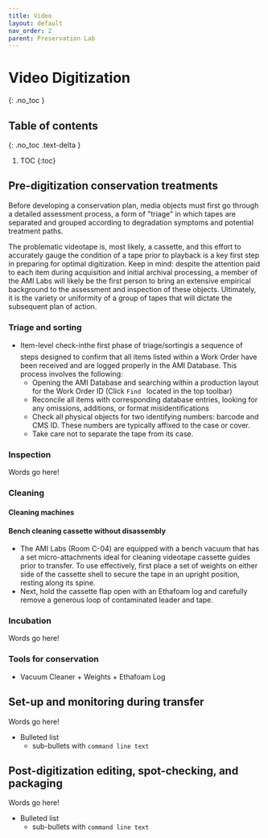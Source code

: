 ```yaml
---
title: Video
layout: default
nav_order: 2
parent: Preservation Lab
---
```



# Video Digitization
{: .no_toc }

## Table of contents
{: .no_toc .text-delta }

1. TOC
{:toc}

## Pre-digitization conservation treatments
Before developing a conservation plan, media objects must first go through a detailed assessment process, a form of "triage" in which tapes are separated and grouped according to degradation symptoms and potential treatment paths.

The problematic videotape is, most likely, a cassette, and this effort to accurately gauge the condition of a tape prior to playback is a key first step in preparing for optimal digitization. Keep in mind: despite the attention paid to each item during acquisition and initial archival processing, a member of the AMI Labs will likely be the first person to bring an extensive empirical background to the assessment and inspection of these objects. Ultimately, it is the variety or uniformity of a group of tapes that will dictate the subsequent plan of action.

### Triage and sorting
* Item-level check-in&#151;the first phase of triage/sorting&#151;is a sequence of steps designed to confirm that all items listed within a Work Order have been received and are logged properly in the AMI Database. This process involves the following:
  * Opening the AMI Database and searching within a production layout for the Work Order ID (Click ```Find ``` located in the top toolbar)
  * Reconcile all items with corresponding database entries, looking for any omissions, additions, or format misidentifications
  * Check all physical objects for two identifying numbers: barcode and CMS ID. These numbers are typically affixed to the case or cover.
  * Take care not to separate the tape from its case.


### Inspection
Words go here!

### Cleaning

#### Cleaning machines

#### Bench cleaning cassette without disassembly
* The AMI Labs (Room C-04) are equipped with a bench vacuum that has a set micro-attachments ideal for cleaning videotape cassette guides prior to transfer. To use effectively, first place a set of weights on either side of the cassette shell to secure the tape in an upright position, resting along its spine.
* Next, hold the cassette flap open with an Ethafoam log and carefully remove a generous loop of contaminated leader and tape.

### Incubation
Words go here!

### Tools for conservation
* Vacuum Cleaner + Weights + Ethafoam Log


## Set-up and monitoring during transfer
Words go here!
* Bulleted list
  * sub-bullets with ```command line text```

## Post-digitization editing, spot-checking, and packaging
Words go here!
* Bulleted list
  * sub-bullets with ```command line text```
